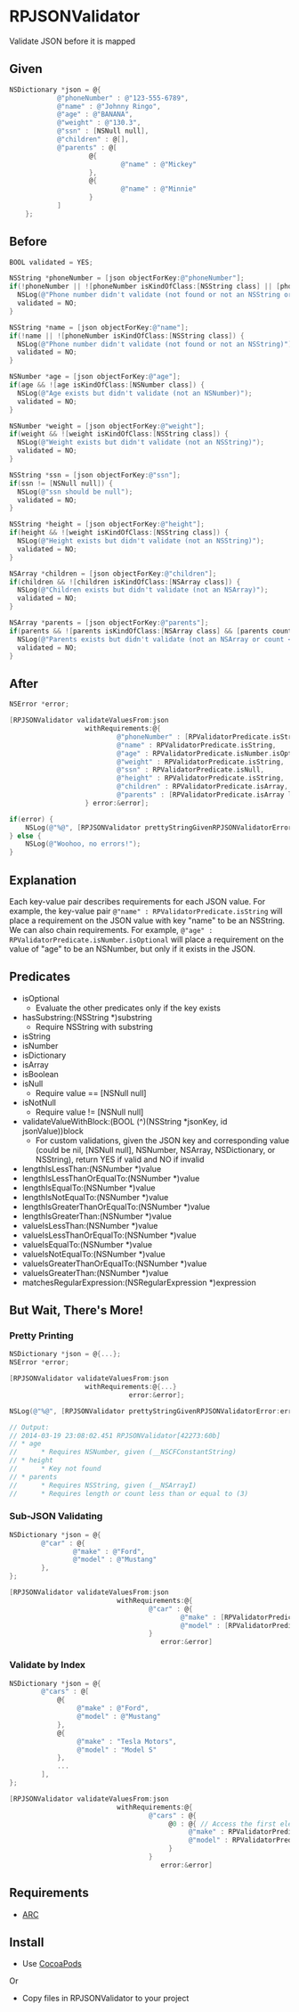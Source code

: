 # RPJSONValidator #

Validate JSON before it is mapped

## Given ##
```Objective-C
NSDictionary *json = @{
            @"phoneNumber" : @"123-555-6789",
            @"name" : @"Johnny Ringo",
            @"age" : @"BANANA",
            @"weight" : @"130.3",
            @"ssn" : [NSNull null],
            @"children" : @[],
            @"parents" : @[
                    @{
                            @"name" : @"Mickey"
                    },
                    @{
                            @"name" : @"Minnie"
                    }
            ]
    };
```

## Before ##
```Objective-C
BOOL validated = YES;

NSString *phoneNumber = [json objectForKey:@"phoneNumber"];
if(!phoneNumber || ![phoneNumber isKindOfClass:[NSString class] || [phoneNumber length] < 7) {
  NSLog(@"Phone number didn't validate (not found or not an NSString or length < 7)");
  validated = NO;
}

NSString *name = [json objectForKey:@"name"];
if(!name || ![phoneNumber isKindOfClass:[NSString class]) {
  NSLog(@"Phone number didn't validate (not found or not an NSString)");
  validated = NO;
}

NSNumber *age = [json objectForKey:@"age"];
if(age && ![age isKindOfClass:[NSNumber class]) {
  NSLog(@"Age exists but didn't validate (not an NSNumber)");
  validated = NO;
}

NSNumber *weight = [json objectForKey:@"weight"];
if(weight && ![weight isKindOfClass:[NSString class]) {
  NSLog(@"Weight exists but didn't validate (not an NSString)");
  validated = NO;
}

NSString *ssn = [json objectForKey:@"ssn"];
if(ssn != [NSNull null]) {
  NSLog(@"ssn should be null");
  validated = NO;
}

NSString *height = [json objectForKey:@"height"];
if(height && ![weight isKindOfClass:[NSString class]) {
  NSLog(@"Height exists but didn't validate (not an NSString)");
  validated = NO;
}

NSArray *children = [json objectForKey:@"children"];
if(children && ![children isKindOfClass:[NSArray class]) {
  NSLog(@"Children exists but didn't validate (not an NSArray)");
  validated = NO;
}

NSArray *parents = [json objectForKey:@"parents"];
if(parents && ![parents isKindOfClass:[NSArray class] && [parents count] <= 1) {
  NSLog(@"Parents exists but didn't validate (not an NSArray or count <= 1)");
  validated = NO;
}
```

## After ##
```Objective-C
NSError *error;

[RPJSONValidator validateValuesFrom:json
                   withRequirements:@{
                           @"phoneNumber" : [RPValidatorPredicate.isString lengthIsGreaterThanOrEqualTo:@7],
                           @"name" : RPValidatorPredicate.isString,
                           @"age" : RPValidatorPredicate.isNumber.isOptional,
                           @"weight" : RPValidatorPredicate.isString,
                           @"ssn" : RPValidatorPredicate.isNull,
                           @"height" : RPValidatorPredicate.isString,
                           @"children" : RPValidatorPredicate.isArray,
                           @"parents" : [RPValidatorPredicate.isArray lengthIsGreaterThan:@1]
                   } error:&error];

if(error) {
    NSLog(@"%@", [RPJSONValidator prettyStringGivenRPJSONValidatorError:error]);
} else {
    NSLog(@"Woohoo, no errors!");
}
```

## Explanation ##
Each key-value pair describes requirements for each JSON value. For example, the key-value pair `@"name" : RPValidatorPredicate.isString` will place a requirement on the JSON value with key "name" to be an NSString. We can also chain requirements. For example, `@"age" : RPValidatorPredicate.isNumber.isOptional` will place a requirement on the value of "age" to be an NSNumber, but only if it exists in the JSON.

## Predicates ##
* isOptional
  * Evaluate the other predicates only if the key exists
* hasSubstring:(NSString *)substring
  * Require NSString with substring
* isString
* isNumber
* isDictionary
* isArray
* isBoolean
* isNull
  * Require value == [NSNull null]
* isNotNull
  * Require value != [NSNull null]
* validateValueWithBlock:(BOOL (^)(NSString *jsonKey, id jsonValue))block
  * For custom validations, given the JSON key and corresponding value (could be nil, [NSNull null], NSNumber, NSArray, NSDictionary, or NSString), return YES if valid and NO if invalid
* lengthIsLessThan:(NSNumber *)value
* lengthIsLessThanOrEqualTo:(NSNumber *)value
* lengthIsEqualTo:(NSNumber *)value
* lengthIsNotEqualTo:(NSNumber *)value
* lengthIsGreaterThanOrEqualTo:(NSNumber *)value
* lengthIsGreaterThan:(NSNumber *)value
* valueIsLessThan:(NSNumber *)value
* valueIsLessThanOrEqualTo:(NSNumber *)value
* valueIsEqualTo:(NSNumber *)value
* valueIsNotEqualTo:(NSNumber *)value
* valueIsGreaterThanOrEqualTo:(NSNumber *)value
* valueIsGreaterThan:(NSNumber *)value
* matchesRegularExpression:(NSRegularExpression *)expression

## But Wait, There's More! ##
### Pretty Printing ###
```Objective-C
NSDictionary *json = @{...};
NSError *error;

[RPJSONValidator validateValuesFrom:json
                   withRequirements:@{...}
                              error:&error];

NSLog(@"%@", [RPJSONValidator prettyStringGivenRPJSONValidatorError:error];

// Output:
// 2014-03-19 23:08:02.451 RPJSONValidator[42273:60b] 
// * age
//      * Requires NSNumber, given (__NSCFConstantString)
// * height
//      * Key not found
// * parents
//      * Requires NSString, given (__NSArrayI)
//      * Requires length or count less than or equal to (3)
```

### Sub-JSON Validating ###
```Objective-C
NSDictionary *json = @{
        @"car" : @{
                @"make" : @"Ford",
                @"model" : @"Mustang"
        },
};

[RPJSONValidator validateValuesFrom:json
                           withRequirements:@{
                                   @"car" : @{
                                           @"make" : [RPValidatorPredicate valueIsEqualTo:@"Ford"],
                                           @"model" : [RPValidatorPredicate valueIsEqualTo:@"Mustang"]
                                   }
                                      error:&error]
```

### Validate by Index ###
```Objective-C
NSDictionary *json = @{
        @"cars" : @[
            @{
                 @"make" : @"Ford",
                 @"model" : @"Mustang"
            },
            @{
                 @"make" : "Tesla Motors",
                 @"model" : "Model S"
            },
            ...
        ],
};

[RPJSONValidator validateValuesFrom:json
                           withRequirements:@{
                                   @"cars" : @{
                                        @0 : @{ // Access the first element
                                             @"make" : RPValidatorPredicate.isString,
                                             @"model" : RPValidatorPredicate.isString
                                        }
                                   }
                                      error:&error]
```

## Requirements ##
* [ARC](http://en.wikipedia.org/wiki/Automatic_Reference_Counting)

## Install ##
* Use [CocoaPods](http://cocoapods.org)

Or

* Copy files in RPJSONValidator to your project
